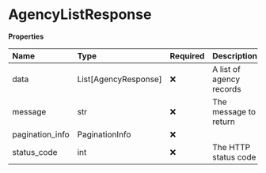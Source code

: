 # AgencyListResponse

**Properties**

| Name            | Type                 | Required | Description              |
| :-------------- | :------------------- | :------- | :----------------------- |
| data            | List[AgencyResponse] | ❌       | A list of agency records |
| message         | str                  | ❌       | The message to return    |
| pagination_info | PaginationInfo       | ❌       |                          |
| status_code     | int                  | ❌       | The HTTP status code     |

<!-- This file was generated by liblab | https://liblab.com/ -->
